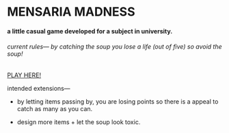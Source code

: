 # MENSARIA MADNESS

#### a little casual game developed for a subject in university.




###### *current rules— by catching the soup you lose a life (out of five) so avoid the soup!*

[PLAY HERE!](https://beniwonka.github.io/mensaria-madness/)
                

intended extensions—                           
  * by letting items passing by, you are losing points
so there is a appeal to catch as many as you can.
                           
  * design more items + let the soup look toxic.
                
